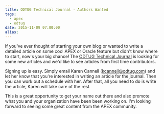 ```yaml
---
title: ODTUG Technical Journal - Authors Wanted
tags:
  - apex
  - odtug
date: 2015-11-09 07:00:00
alias:
---
```


If you've ever thought of starting your own blog or wanted to write a detailed article on some cool APEX or Oracle feature but didn't know where to start, now's your big chance! The [ODTUG Technical Journal](http://www.odtug.com/technical-journal-corner) is looking for some new articles and we'd like to see articles from first time contributors.

Signing up is easy. Simply email Karen Cannell (kcannell@odtug.com) and let her know that you're interested in writing an article for the journal. Then you can work out a schedule with her. After that, all you need to do is write the article, Karen will take care of the rest.

This is a great opportunity to get your name out there and also promote what you and your organization have been been working on. I'm looking forward to seeing some great content from the APEX community.
